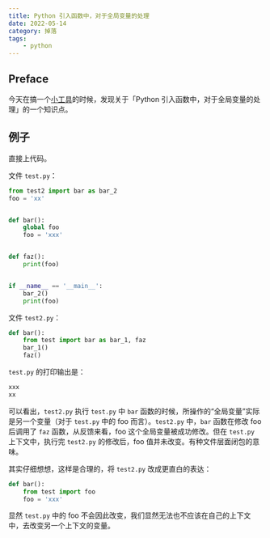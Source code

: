 ```yaml
---
title: Python 引入函数中，对于全局变量的处理
date: 2022-05-14
category: 掉落
tags: 
    - python
---
```


## Preface

今天在搞一个[小工具](https://github.com/boring-plans/ddt-sharp-shooter)的时候，发现关于「Python 引入函数中，对于全局变量的处理」的一个知识点。

## 例子

直接上代码。

文件 `test.py`：

```python
from test2 import bar as bar_2
foo = 'xx'


def bar():
    global foo
    foo = 'xxx'


def faz():
    print(foo)


if __name__ == '__main__':
    bar_2()
    print(foo)
```

文件 `test2.py`：

```python
def bar():
    from test import bar as bar_1, faz
    bar_1()
    faz()
```

`test.py` 的打印输出是：

```bash
xxx
xx
```

可以看出，`test2.py` 执行 `test.py` 中 `bar` 函数的时候，所操作的“全局变量”实际是另一个变量（对于 `test.py` 中的 foo 而言）。`test2.py` 中，`bar` 函数在修改 foo 后调用了 `faz` 函数，从反馈来看，foo 这个全局变量被成功修改。但在 `test.py` 上下文中，执行完 `test2.py` 的修改后，foo 值并未改变。有种文件层面闭包的意味。

其实仔细想想，这样是合理的，将 `test2.py` 改成更直白的表达：

```python
def bar():
    from test import foo
    foo = 'xxx'
```

显然 `test.py` 中的 foo 不会因此改变，我们显然无法也不应该在自己的上下文中，去改变另一个上下文的变量。


